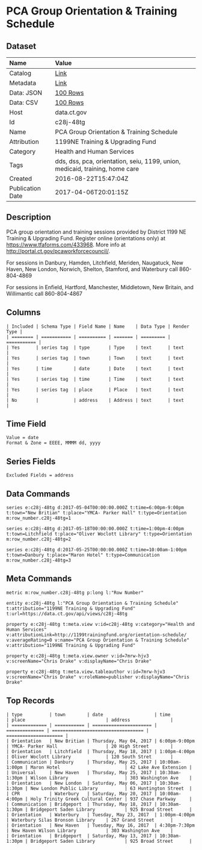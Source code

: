 # PCA Group Orientation & Training Schedule

## Dataset

| Name | Value |
| :--- | :---- |
| Catalog | [Link](https://catalog.data.gov/dataset/pca-group-orientation-schedule) |
| Metadata | [Link](https://data.ct.gov/api/views/c28j-48tg) |
| Data: JSON | [100 Rows](https://data.ct.gov/api/views/c28j-48tg/rows.json?max_rows=100) |
| Data: CSV | [100 Rows](https://data.ct.gov/api/views/c28j-48tg/rows.csv?max_rows=100) |
| Host | data.ct.gov |
| Id | c28j-48tg |
| Name | PCA Group Orientation & Training Schedule |
| Attribution | 1199NE Training & Upgrading Fund |
| Category | Health and Human Services |
| Tags | dds, dss, pca, orientation, seiu, 1199, union, medicaid, training, home care |
| Created | 2016-08-22T15:47:04Z |
| Publication Date | 2017-04-06T20:01:15Z |

## Description

PCA group orientation and training sessions provided by District 1199 NE Training & Upgrading Fund.  Register online (orientations only) at https://www.tfaforms.com/433968.  More info at http://portal.ct.gov/pcaworkforcecouncil/.  

For sessions in Danbury, Hamden, Litchfield, Meriden, Naugatuck, New Haven, New London, Norwich, Shelton, Stamford, and Waterbury call 860-804-4869

For sessions in Enfield, Hartford, Manchester, Middletown, New Britain, and Willimantic call 860-804-4867

## Columns

```ls
| Included | Schema Type | Field Name | Name    | Data Type | Render Type |
| ======== | =========== | ========== | ======= | ========= | =========== |
| Yes      | series tag  | type       | Type    | text      | text        |
| Yes      | series tag  | town       | Town    | text      | text        |
| Yes      | time        | date       | Date    | text      | text        |
| Yes      | series tag  | time       | Time    | text      | text        |
| Yes      | series tag  | place      | Place   | text      | text        |
| No       |             | address    | Address | text      | text        |
```

## Time Field

```ls
Value = date
Format & Zone = EEEE, MMMM dd, yyyy
```

## Series Fields

```ls
Excluded Fields = address
```

## Data Commands

```ls
series e:c28j-48tg d:2017-05-04T00:00:00.000Z t:time=6:00pm-9:00pm t:town="New Britian" t:place="YMCA- Parker Hall" t:type=Orientation m:row_number.c28j-48tg=1

series e:c28j-48tg d:2017-05-18T00:00:00.000Z t:time=1:00pm-4:00pm t:town=Litchfield t:place="Oliver Woclott Library" t:type=Orientation m:row_number.c28j-48tg=2

series e:c28j-48tg d:2017-05-25T00:00:00.000Z t:time=10:00am-1:00pm t:town=Danbury t:place="Maron Hotel" t:type=Communication m:row_number.c28j-48tg=3
```

## Meta Commands

```ls
metric m:row_number.c28j-48tg p:long l:"Row Number"

entity e:c28j-48tg l:"PCA Group Orientation & Training Schedule" t:attribution="1199NE Training & Upgrading Fund" t:url=https://data.ct.gov/api/views/c28j-48tg

property e:c28j-48tg t:meta.view v:id=c28j-48tg v:category="Health and Human Services" v:attributionLink=http://1199trainingfund.org/orientation-schedule/ v:averageRating=0 v:name="PCA Group Orientation & Training Schedule" v:attribution="1199NE Training & Upgrading Fund"

property e:c28j-48tg t:meta.view.owner v:id=7mrw-hjv3 v:screenName="Chris Drake" v:displayName="Chris Drake"

property e:c28j-48tg t:meta.view.tableauthor v:id=7mrw-hjv3 v:screenName="Chris Drake" v:roleName=publisher v:displayName="Chris Drake"
```

## Top Records

```ls
| type          | town        | date                   | time           | place                              | address               | 
| ============= | =========== | ====================== | ============== | ================================== | ===================== | 
| Orientation   | New Britian | Thursday, May 04, 2017 | 6:00pm-9:00pm  | YMCA- Parker Hall                  | 20 High Street        | 
| Orientation   | Litchfield  | Thursday, May 18, 2017 | 1:00pm-4:00pm  | Oliver Woclott Library             | 120 South Stret       | 
| Communication | Danbury     | Thursday, May 25, 2017 | 10:00am-1:00pm | Maron Hotel                        | 42 Lake Ave Extension | 
| Universal     | New Haven   | Thursday, May 25, 2017 | 10:30am-1:30pm | Wilson Library                     | 303 Washington Ave    | 
| Orientation   | New London  | Saturday, May 06, 2017 | 10:30am-1:30pm | New London Public Library          | 63 Huntington Street  | 
| CPR           | Waterbury   | Saturday, May 20, 2017 | 10:00am-4:00pm | Holy Trinity Greek Cultural Center | 937 Chase Parkway     | 
| Communication | Bridgeport  | Thursday, May 18, 2017 | 10:30am-1:30pm | Bridgeport Saden Library           | 925 Broad Street      | 
| Orientation   | Waterbury   | Tuesday, May 23, 2017  | 1:00pm-4:00pm  | Waterbury Silas Bronson Library    | 267 Grand Street      | 
| Orientation   | New Haven   | Tuesday, May 16, 2017  | 4:30pm-7:30pm  | New Haven Wilson Library           | 303 Washington Ave    | 
| Orientation   | Bridgeport  | Saturday, May 13, 2017 | 10:30am-1:30pm | Bridgeport Saden Library           | 925 Broad Street      | 
```